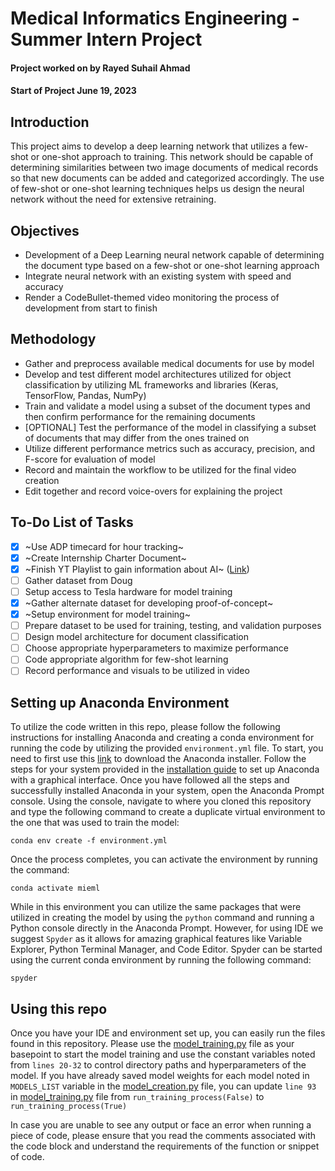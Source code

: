 # Medical Informatics Engineering - Summer Intern Project

#### Project worked on by **Rayed Suhail Ahmad**
#### Start of Project **June 19, 2023**

## Introduction
This project aims to develop a deep learning network that utilizes a few-shot or one-shot approach to training. This network should be capable of determining similarities between two image documents of medical records so that new documents can be added and categorized accordingly. The use of few-shot or one-shot learning techniques helps us design the neural network without the need for extensive retraining.

## Objectives
- Development of a Deep Learning neural network capable of determining the document type based on a few-shot or one-shot learning approach
- Integrate neural network with an existing system with speed and accuracy
- Render a CodeBullet-themed video monitoring the process of development from start to finish

## Methodology
- Gather and preprocess available medical documents for use by model
- Develop and test different model architectures utilized for object classification by utilizing ML frameworks and libraries (Keras, TensorFlow, Pandas, NumPy)
- Train and validate a model using a subset of the document types and then confirm performance for the remaining documents
- [OPTIONAL] Test the performance of the model in classifying a subset of documents that may differ from the ones trained on
- Utilize different performance metrics such as accuracy, precision, and F-score for evaluation of model
- Record and maintain the workflow to be utilized for the final video creation
- Edit together and record voice-overs for explaining the project

## To-Do List of Tasks
- [x] ~Use ADP timecard for hour tracking~
- [x] ~Create Internship Charter Document~
- [x] ~Finish YT Playlist to gain information about AI~ ([Link](https://www.youtube.com/playlist?list=PLuIoQNgtU5vq1tJWHngx91N5ndkHpT2Mg))
- [ ] Gather dataset from Doug
- [ ] Setup access to Tesla hardware for model training
- [x] ~Gather alternate dataset for developing proof-of-concept~
- [x] ~Setup environment for model training~
- [ ] Prepare dataset to be used for training, testing, and validation purposes
- [ ] Design model architecture for document classification
- [ ] Choose appropriate hyperparameters to maximize performance
- [ ] Code appropriate algorithm for few-shot learning
- [ ] Record performance and visuals to be utilized in video

## Setting up Anaconda Environment
To utilize the code written in this repo, please follow the following instructions for installing Anaconda and creating a conda environment for running the code by utilizing the provided `environment.yml` file. To start, you need to first use this [link](https://www.anaconda.com/download) to download the Anaconda installer. Follow the steps for your system provided in the [installation guide](https://docs.anaconda.com/free/anaconda/install/index.html) to set up Anaconda with a graphical interface. Once you have followed all the steps and successfully installed Anaconda in your system, open the Anaconda Prompt console. Using the console, navigate to where you cloned this repository and type the following command to create a duplicate virtual environment to the one that was used to train the model:

`conda env create -f environment.yml`

Once the process completes, you can activate the environment by running the command:

`conda activate mieml`

While in this environment you can utilize the same packages that were utilized in creating the model by using the `python` command and running a Python console directly in the Anaconda Prompt. However, for using IDE we suggest `Spyder` as it allows for amazing graphical features like Variable Explorer, Python Terminal Manager, and Code Editor. Spyder can be started using the current conda environment by running the following command:

`spyder`

## Using this repo
Once you have your IDE and environment set up, you can easily run the files found in this repository. Please use the [model_training.py](script/model_training.py) file as your basepoint to start the model training and use the constant variables noted from `lines 20-32` to control directory paths and hyperparameters of the model. If you have already saved model weights for each model noted in `MODELS_LIST` variable in the [model_creation.py](script/model_creation.py) file, you can update `line 93` in [model_training.py](script/model_training.py) file from `run_training_process(False)` to `run_training_process(True)`

In case you are unable to see any output or face an error when running a piece of code, please ensure that you read the comments associated with the code block and understand the requirements of the function or snippet of code.